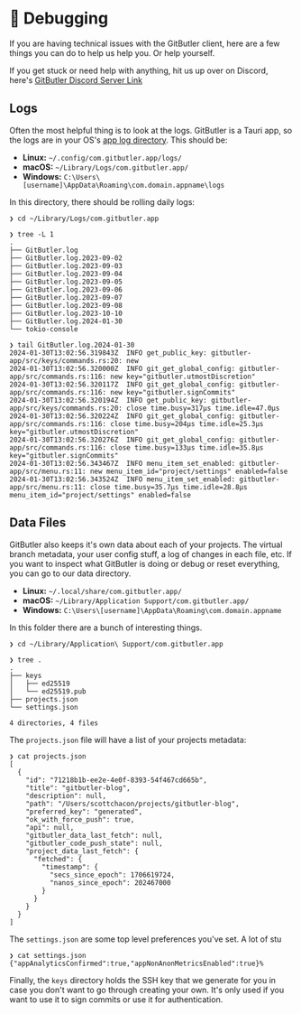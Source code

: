 # 🐛 Debugging

If you are having technical issues with the GitButler client, here are a few things you can do to help us help you. Or help yourself.

If you get stuck or need help with anything, hit us up over on Discord, here's [GitButler Discord Server Link](https://discord.gg/MmFkmaJ42D)

## Logs

Often the most helpful thing is to look at the logs. GitButler is a Tauri app, so the logs are in your OS's [app log directory](https://docs.rs/tauri/latest/tauri/api/path/fn.app\_log\_dir.html). This should be:

* **Linux:** `~/.config/com.gitbutler.app/logs/`
* **macOS:** `~/Library/Logs/com.gitbutler.app/`
* **Windows:** `C:\Users\[username]\AppData\Roaming\com.domain.appname\logs`

In this directory, there should be rolling daily logs:

```
❯ cd ~/Library/Logs/com.gitbutler.app

❯ tree -L 1
.
├── GitButler.log
├── GitButler.log.2023-09-02
├── GitButler.log.2023-09-03
├── GitButler.log.2023-09-04
├── GitButler.log.2023-09-05
├── GitButler.log.2023-09-06
├── GitButler.log.2023-09-07
├── GitButler.log.2023-09-08
├── GitButler.log.2023-10-10
├── GitButler.log.2024-01-30
└── tokio-console

❯ tail GitButler.log.2024-01-30 
2024-01-30T13:02:56.319843Z  INFO get_public_key: gitbutler-app/src/keys/commands.rs:20: new
2024-01-30T13:02:56.320000Z  INFO git_get_global_config: gitbutler-app/src/commands.rs:116: new key="gitbutler.utmostDiscretion"
2024-01-30T13:02:56.320117Z  INFO git_get_global_config: gitbutler-app/src/commands.rs:116: new key="gitbutler.signCommits"
2024-01-30T13:02:56.320194Z  INFO get_public_key: gitbutler-app/src/keys/commands.rs:20: close time.busy=317µs time.idle=47.0µs
2024-01-30T13:02:56.320224Z  INFO git_get_global_config: gitbutler-app/src/commands.rs:116: close time.busy=204µs time.idle=25.3µs key="gitbutler.utmostDiscretion"
2024-01-30T13:02:56.320276Z  INFO git_get_global_config: gitbutler-app/src/commands.rs:116: close time.busy=133µs time.idle=35.8µs key="gitbutler.signCommits"
2024-01-30T13:02:56.343467Z  INFO menu_item_set_enabled: gitbutler-app/src/menu.rs:11: new menu_item_id="project/settings" enabled=false
2024-01-30T13:02:56.343524Z  INFO menu_item_set_enabled: gitbutler-app/src/menu.rs:11: close time.busy=35.7µs time.idle=28.8µs menu_item_id="project/settings" enabled=false

```

## Data Files

GitButler also keeps it's own data about each of your projects. The virtual branch metadata, your user config stuff, a log of changes in each file, etc. If you want to inspect what GitButler is doing or debug or reset everything, you can go to our data directory.

* **Linux:** `~/.local/share/com.gitbutler.app/`
* **macOS:** `~/Library/Application Support/com.gitbutler.app/`
* **Windows:** `C:\Users\[username]\AppData\Roaming\com.domain.appname`

In this folder there are a bunch of interesting things.

```
❯ cd ~/Library/Application\ Support/com.gitbutler.app

❯ tree .
.
├── keys
│   ├── ed25519
│   └── ed25519.pub
├── projects.json
└── settings.json

4 directories, 4 files
```

The `projects.json` file will have a list of your projects metadata:

```
❯ cat projects.json 
[
  {
    "id": "71218b1b-ee2e-4e0f-8393-54f467cd665b",
    "title": "gitbutler-blog",
    "description": null,
    "path": "/Users/scottchacon/projects/gitbutler-blog",
    "preferred_key": "generated",
    "ok_with_force_push": true,
    "api": null,
    "gitbutler_data_last_fetch": null,
    "gitbutler_code_push_state": null,
    "project_data_last_fetch": {
      "fetched": {
        "timestamp": {
          "secs_since_epoch": 1706619724,
          "nanos_since_epoch": 202467000
        }
      }
    }
  }
]
```

The `settings.json` are some top level preferences you've set. A lot of stu

```
❯ cat settings.json
{"appAnalyticsConfirmed":true,"appNonAnonMetricsEnabled":true}%
```

Finally, the `keys` directory holds the SSH key that we generate for you in case you don't want to go through creating your own. It's only used if you want to use it to sign commits or use it for authentication.
